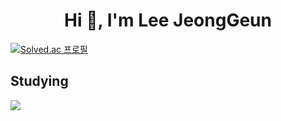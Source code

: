 <h1 align="center">Hi 👋, I'm Lee JeongGeun</h1>  

<!--
**Rm5wjd/Rm5wjd** is a ✨ _special_ ✨ repository because its `README.md` (this file) appears on your GitHub profile.

Here are some ideas to get you started:

- 🔭 I’m currently working on ...
- 🌱 I’m currently learning ...
- 👯 I’m looking to collaborate on ...
- 🤔 I’m looking for help with ...
- 💬 Ask me about ...
- 📫 How to reach me: ...
- 😄 Pronouns: ...
- ⚡ Fun fact: ...
-->

[![Solved.ac
프로필](http://mazassumnida.wtf/api/generate_badge?boj=audrms58)](https://solved.ac/audrms58)


## Studying
<img src="https://img.shields.io/badge/C++-00599C?style=flat-square&logo=C%2B%2B&logoColor=white"/>
